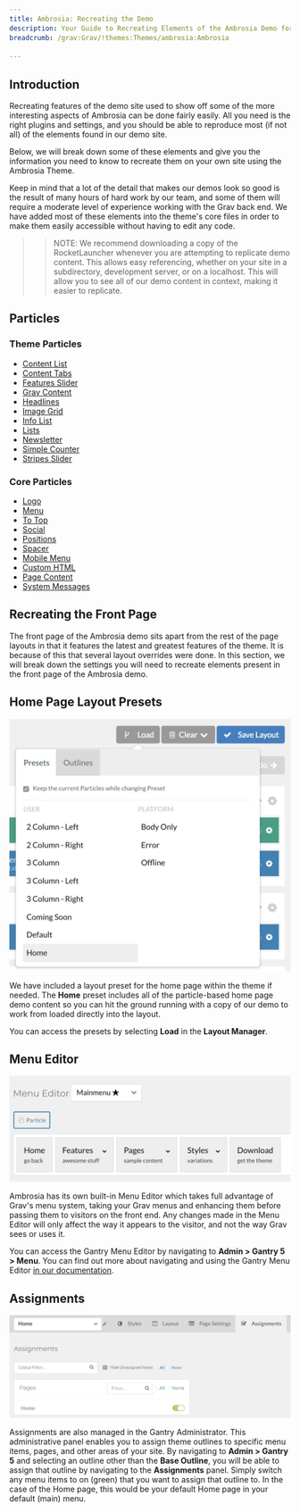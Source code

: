 ```yaml
---
title: Ambrosia: Recreating the Demo
description: Your Guide to Recreating Elements of the Ambrosia Demo for Grav
breadcrumb: /grav:Grav/!themes:Themes/ambrosia:Ambrosia

---
```


Introduction
-----

Recreating features of the demo site used to show off some of the more interesting aspects of Ambrosia can be done fairly easily. All you need is the right plugins and settings, and you should be able to reproduce most (if not all) of the elements found in our demo site.

Below, we will break down some of these elements and give you the information you need to know to recreate them on your own site using the Ambrosia Theme.

Keep in mind that a lot of the detail that makes our demos look so good is the result of many hours of hard work by our team, and some of them will require a moderate level of experience working with the Grav back end. We have added most of these elements into the theme's core files in order to make them easily accessible without having to edit any code.

>> NOTE: We recommend downloading a copy of the RocketLauncher whenever you are attempting to replicate demo content. This allows easy referencing, whether on your site in a subdirectory, development server, or on a localhost. This will allow you to see all of our demo content in context, making it easier to replicate.

Particles
----- 

### Theme Particles

+ [Content List](particle_contentlist.md)
+ [Content Tabs](particle_tabs.md)
+ [Features Slider](particle_featureslider.md)
+ [Grav Content](particle_grav.md)
+ [Headlines](particle_headlines.md)
+ [Image Grid](particle_image.md)
+ [Info List](particle_info.md)
+ [Lists](particle_list.md)
+ [Newsletter](particle_newsletter.md)
+ [Simple Counter](particle_simplecounter.md)
+ [Stripes Slider](particle_stripeslider.md)

### Core Particles
 
+ [Logo](http://docs.gantry.org/gantry5/particles/logo)
+ [Menu](http://docs.gantry.org/gantry5/particles/menu-control)
+ [To Top](http://docs.gantry.org/gantry5/particles/to-top)
+ [Social](http://docs.gantry.org/gantry5/particles/social)
+ [Positions](http://docs.gantry.org/gantry5/particles/position)
+ [Spacer](http://docs.gantry.org/gantry5/particles/spacer)
+ [Mobile Menu](http://docs.gantry.org/gantry5/particles/mobile-menu)
+ [Custom HTML](http://docs.gantry.org/gantry5/particles/custom-html)
+ [Page Content](http://docs.gantry.org/gantry5/particles/page-content)
+ [System Messages](http://docs.gantry.org/gantry5/particles/system-messages)

Recreating the Front Page
-----

The front page of the Ambrosia demo sits apart from the rest of the page layouts in that it features the latest and greatest features of the theme. It is because of this that several layout overrides were done. In this section, we will break down the settings you will need to recreate elements present in the front page of the Ambrosia demo.

Home Page Layout Presets
-----

![Layout Presets](assets/layout_presets.jpeg)

We have included a layout preset for the home page within the theme if needed. The **Home** preset includes all of the particle-based home page demo content so you can hit the ground running with a copy of our demo to work from loaded directly into the layout.

You can access the presets by selecting **Load** in the **Layout Manager**.

Menu Editor
-----

![](assets/menu_1.jpeg)

Ambrosia has its own built-in Menu Editor which takes full advantage of Grav's menu system, taking your Grav menus and enhancing them before passing them to visitors on the front end. Any changes made in the Menu Editor will only affect the way it appears to the visitor, and not the way Grav sees or uses it.

You can access the Gantry Menu Editor by navigating to **Admin > Gantry 5 > Menu**. You can find out more about navigating and using the Gantry Menu Editor [in our documentation](http://docs.gantry.org/gantry5/configure/menu-editor).

Assignments
-----

![](assets/assignments_1.jpeg)

Assignments are also managed in the Gantry Administrator. This administrative panel enables you to assign theme outlines to specific menu items, pages, and other areas of your site. By navigating to **Admin > Gantry 5** and selecting an outline other than the **Base Outline**, you will be able to assign that outline by navigating to the **Assignments** panel. Simply switch any menu items to on (green) that you want to assign that outline to. In the case of the Home page, this would be your default Home page in your default (main) menu.
